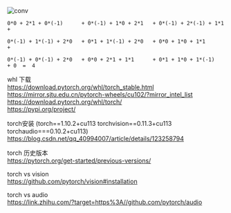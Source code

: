 

![conv](https://github.com/lix19937/pytorch-cookbook/assets/38753233/a158c582-60af-4779-bc42-e76089984d53)

```
0*0 + 2*1 + 0*(-1)      + 0*(-1) + 1*0 + 2*1   + 0*(-1) + 2*(-1) + 1*1  +  

0*(-1) + 1*(-1) + 2*0   + 0*1 + 1*(-1) + 2*0   + 0*0 + 1*0 + 1*1        + 

0*(-1) + 0*(-1) + 2*0   + 0*0 + 2*1 + 1*1      + 0*1 + 1*0 + 1*(-1)     + 0  =  4
```

whl 下载  
https://download.pytorch.org/whl/torch_stable.html  
https://mirror.sjtu.edu.cn/pytorch-wheels/cu102/?mirror_intel_list  
https://download.pytorch.org/whl/torch/  
https://pypi.org/project/   

torch安装   (torch==1.10.2+cu113 torchvision==0.11.3+cu113 torchaudio===0.10.2+cu113)      
https://blog.csdn.net/qq_40994007/article/details/123258794   

torch 历史版本   
https://pytorch.org/get-started/previous-versions/  

torch vs vision    
https://github.com/pytorch/vision#installation   

torch vs audio    
https://link.zhihu.com/?target=https%3A//github.com/pytorch/audio  

